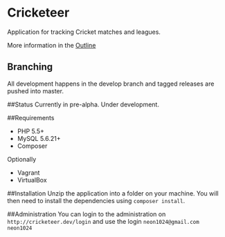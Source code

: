 Cricketeer
==========
Application for tracking Cricket matches and leagues.

More information in the [Outline](docs/Outline.md)

## Branching
All development happens in the develop branch and tagged releases are pushed into master.

##Status
Currently in pre-alpha. Under development.

##Requirements
* PHP 5.5+
* MySQL 5.6.21+
* Composer

Optionally
* Vagrant
* VirtualBox

##Installation
Unzip the application into a folder on your machine. You will then need to install the dependencies using `composer install`.

##Administration
You can login to the administration on `http://cricketeer.dev/login` and use the login `neon1024@gmail.com` `neon1024`